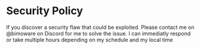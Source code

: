 # Security Policy

If you discover a security flaw that could be exploited.
Please contact me on @bimoware on Discord for me to solve
the issue. I can immediatly respond or take multiple hours
depending on my schedule and my local time
